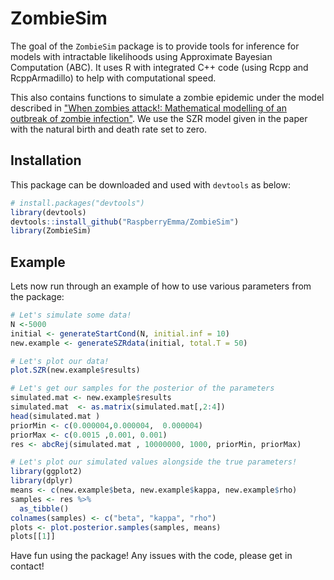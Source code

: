 # ZombieSim
The goal of the `ZombieSim` package is to provide tools for inference for models with intractable likelihoods using Approximate Bayesian Computation (ABC). It uses R with integrated C++ code (using Rcpp and RcppArmadillo) to help with computational speed.


This also contains functions to simulate a zombie epidemic under the model described in ["When zombies attack!: Mathematical modelling
of an outbreak of zombie infection"](https://loe.org/images/content/091023/Zombie%20Publication.pdf). We use the SZR model given in the paper with the natural birth and death rate set to zero. 

## Installation

This package can be downloaded and used with `devtools` as below:
``` r
# install.packages("devtools")
library(devtools)
devtools::install_github("RaspberryEmma/ZombieSim")
library(ZombieSim)
```

## Example 
Lets now run through an example of how to use various parameters from the package:
``` r
# Let's simulate some data!
N <-5000
initial <- generateStartCond(N, initial.inf = 10)
new.example <- generateSZRdata(initial, total.T = 50)

# Let's plot our data!
plot.SZR(new.example$results)

# Let's get our samples for the posterior of the parameters
simulated.mat <- new.example$results
simulated.mat  <- as.matrix(simulated.mat[,2:4])
head(simulated.mat )
priorMin <- c(0.000004,0.000004,  0.000004) 
priorMax <- c(0.0015 ,0.001, 0.001)
res <- abcRej(simulated.mat , 10000000, 1000, priorMin, priorMax)

# Let's plot our simulated values alongside the true parameters!
library(ggplot2)
library(dplyr)
means <- c(new.example$beta, new.example$kappa, new.example$rho)
samples <- res %>%
  as_tibble()
colnames(samples) <- c("beta", "kappa", "rho")  
plots <- plot.posterior.samples(samples, means)
plots[[1]]
```
Have fun using the package! Any issues with the code, please get in contact!
